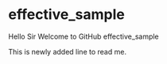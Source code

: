 # effective_sample

Hello Sir Welcome to GitHub effective_sample

This is newly added line to read me.
